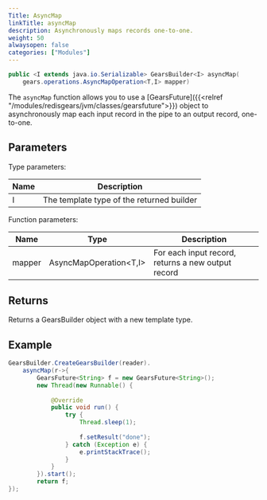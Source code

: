 ```yaml
---
Title: AsyncMap
linkTitle: asyncMap
description: Asynchronously maps records one-to-one.
weight: 50
alwaysopen: false
categories: ["Modules"]
---
```


```java
public <I extends java.io.Serializable> GearsBuilder<I> asyncMap​(
	gears.operations.AsyncMapOperation<T,​I> mapper)
```

The `asyncMap` function allows you to use a [GearsFuture]({{<relref "/modules/redisgears/jvm/classes/gearsfuture">}}) object to asynchronously map each input record in the pipe to an output record, one-to-one.

## Parameters
 
Type parameters:

| Name | Description |
|------|-------------|
| I | The template type of the returned builder |

Function parameters:

| Name | Type | Description |
|------|------|-------------|
| mapper | <nobr>AsyncMapOperation<T,​I></nobr> | For each input record, returns a new output record |

## Returns

Returns a GearsBuilder object with a new template type.

## Example

```java
GearsBuilder.CreateGearsBuilder(reader).
	asyncMap(r->{
		GearsFuture<String> f = new GearsFuture<String>();
		new Thread(new Runnable() {
				
			@Override
			public void run() {
				try {
					Thread.sleep(1);
					
					f.setResult("done");
				} catch (Exception e) {
					e.printStackTrace();
				}					
			}
		}).start();
		return f;
});
```
